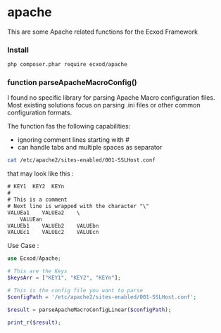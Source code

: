 # apache

This are some Apache related functions for the Ecxod Framework

### Install
```bash
php composer.phar require ecxod/apache
```

### function parseApacheMacroConfig() ###

I found no specific library for parsing Apache Macro configuration files.  
Most existing solutions focus on parsing .ini files or other common configuration formats.

The function fas the following capabilities:
 - ignoring comment lines starting with #
 -  can handle tabs and multiple spaces as separator


```sh
cat /etc/apache2/sites-enabled/001-SSLHost.conf
```
that may look like this : 
```txt
# KEY1  KEY2  KEYn
#
# This is a comment
# Next line is wrapped with the character "\"
VALUEa1    VALUEa2    \
    VALUEan
VALUEb1    VALUEb2    VALUEbn
VALUEc1    VALUEc2    VALUEcn
```



Use Case : 
```php
use Ecxod/Apache;

# This are the Keys
$keysArr = ["KEY1", "KEY2", "KEYn"];

# This is the config file you want to parse
$configPath = '/etc/apache2/sites-enabled/001-SSLHost.conf';

$result = parseApacheMacroConfigLinear($configPath);

print_r($result);

```

